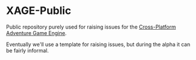 # XAGE-Public

Public repository purely used for raising issues for the [Cross-Platform Adventure Game Engine](https://clarvalon.com/).

Eventually we'll use a template for raising issues, but during the alpha it can be fairly informal.
